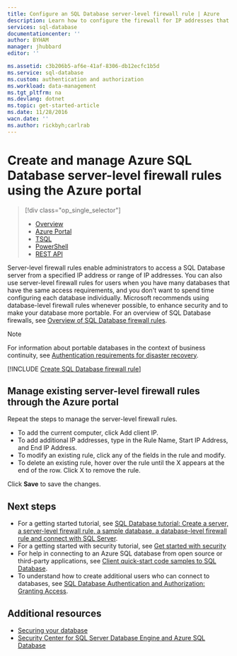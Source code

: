 ```yaml
---
title: Configure an SQL Database server-level firewall rule | Azure
description: Learn how to configure the firewall for IP addresses that access Azure SQL server.
services: sql-database
documentationcenter: ''
author: BYHAM
manager: jhubbard
editor: ''

ms.assetid: c3b206b5-af6e-41af-8306-db12ecfc1b5d
ms.service: sql-database
ms.custom: authentication and authorization
ms.workload: data-management
ms.tgt_pltfrm: na
ms.devlang: dotnet
ms.topic: get-started-article
ms.date: 11/28/2016
wacn.date: ''
ms.author: rickbyh;carlrab
---
```


# Create and manage Azure SQL Database server-level firewall rules using the Azure portal

> [!div class="op_single_selector"]
>- [Overview](./sql-database-firewall-configure.md)
>- [Azure Portal](./sql-database-configure-firewall-settings.md)
>- [TSQL](./sql-database-configure-firewall-settings-tsql.md)
>- [PowerShell](./sql-database-configure-firewall-settings-powershell.md)
>- [REST API](./sql-database-configure-firewall-settings-rest.md)

Server-level firewall rules enable administrators to access a SQL Database server from a specified IP address or range of IP addresses. You can also use server-level firewall rules for users when you have many databases that have the same access requirements, and you don't want to spend time configuring each database individually. Microsoft recommends using database-level firewall rules whenever possible, to enhance security and to make your database more portable. For an overview of SQL Database firewalls, see [Overview of SQL Database firewall rules](./sql-database-firewall-configure.md).

> [!NOTE]
> For information about portable databases in the context of business continuity, see [Authentication requirements for disaster recovery](./sql-database-geo-replication-security-config.md).
>

[!INCLUDE [Create SQL Database firewall rule](../../includes/sql-database-create-new-server-firewall-portal.md)]

## Manage existing server-level firewall rules through the Azure portal
Repeat the steps to manage the server-level firewall rules.

- To add the current computer, click Add client IP.
- To add additional IP addresses, type in the Rule Name, Start IP Address, and End IP Address.
- To modify an existing rule, click any of the fields in the rule and modify.
- To delete an existing rule, hover over the rule until the X appears at the end of the row. Click X to remove the rule.

Click **Save** to save the changes.

## Next steps

- For a getting started tutorial, see [SQL Database tutorial: Create a server, a server-level firewall rule, a sample database, a database-level firewall rule and connect with SQL Server](./sql-database-get-started.md).
- For a getting started with security tutorial, see [Get started with security](./sql-database-get-started-security.md)
- For help in connecting to an Azure SQL database from open source or third-party applications, see [Client quick-start code samples to SQL Database](https://msdn.microsoft.com/zh-cn/library/azure/ee336282.aspx).
- To understand how to create additional users who can connect to databases, see [SQL Database Authentication and Authorization: Granting Access](https://msdn.microsoft.com/zh-cn/library/azure/ee336235.aspx).

## Additional resources
- [Securing your database](./sql-database-security.md)
- [Security Center for SQL Server Database Engine and Azure SQL Database](https://msdn.microsoft.com/zh-cn/library/bb510589)